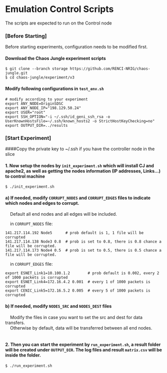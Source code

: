 # Emulation Control Scripts

The scripts are expected to run on the Control node

### [Before Starting]
Before starting experiments, configuration needs to be modified first.

#### Download the Chaos Jungle experiment scripts
```
$ git clone --branch storage https://github.com/RENCI-NRIG/chaos-jungle.git
$ cd chaos-jungle/experiment/v3
```

#### Modify following configurations in `test_env.sh`
```
# modify according to your experiment
export ANY_NODE=OriginSDSC
export ANY_NODE_IP="198.129.50.24"
export USER="root"
export SSH_OPTION="-i ~/.ssh/id_geni_ssh_rsa -o UserKnownHostsFile=~/.ssh/known_hosts2 -o StrictHostKeyChecking=no"
export OUTPUT_DIR=../results
```

### [Start Experiment]
####Copy the private key to ~/.ssh if you have the controller node in the slice

#### 1. Now setup the nodes by `init_experiment.sh` which will install CJ and apache2, as well as getting the nodes information (IP addresses, Links...) to control machine

```
$ ./init_experiment.sh
```
 
#### a) If needed, modify `CORRUPT_NODES` and `CORRUPT_EDGES` files to indicate which nodes and edges to corrupt. 
&nbsp;&nbsp;&nbsp;&nbsp;Default all end nodes and all edges will be included. 

&nbsp;&nbsp;&nbsp;&nbsp;in `CORRUPT_NODES` file:

```
141.217.114.192 Node5      # prob default is 1, 1 file will be corrupted
141.217.114.138 Node3 0.8  # prob is set to 0.8, there is 0.8 chance a file will be corrupted.
141.217.114.173 Node4 0.5  # prob is set to 0.5, there is 0.5 chance a file will be corrupted.
```

&nbsp;&nbsp;&nbsp;&nbsp;in `CORRUPT_EDGES` file:

```
export ESNET_Link1=10.100.1.2        # prob default is 0.002, every 2 of 1000 packets is corrupted
export ESNET_Link4=172.16.4.2 0.001  # every 1 of 1000 packets is corrupted
export CENIC_Link5=172.16.5.2 0.005  # every 5 of 1000 packets is corrupted
```

#### b) If needed, modify `NODES_SRC` and `NODES_DEST` files 
&nbsp;&nbsp;&nbsp;&nbsp;Modify the files in case you want to set the src and dest for data transfers. <br />
&nbsp;&nbsp;&nbsp;&nbsp;Otherwise by default, data will be transferred between all end nodes.
<br />
<br />

#### 2. Then you can start the experiment by `run_experiment.sh`, a result folder will be created under `OUTPUT_DIR`. The log files and result `matrix.csv` will be inside the folder.
```
$ ./run_experiment.sh
```



